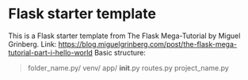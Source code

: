 # Flask starter template

This is a Flask starter template from The Flask Mega-Tutorial by Miguel Grinberg. Link: https://blog.miguelgrinberg.com/post/the-flask-mega-tutorial-part-i-hello-world
Basic structure:
> folder_name.py/
  venv/
  app/
    __init__.py
    routes.py
  project_name.py
